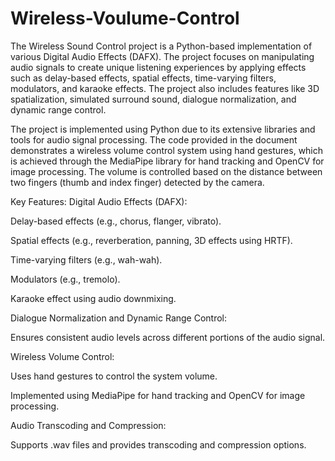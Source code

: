 # Wireless-Voulume-Control
The Wireless Sound Control project is a Python-based implementation of various Digital Audio Effects (DAFX). The project focuses on manipulating audio signals to create unique listening experiences by applying effects such as delay-based effects, spatial effects, time-varying filters, modulators, and karaoke effects. The project also includes features like 3D spatialization, simulated surround sound, dialogue normalization, and dynamic range control.

The project is implemented using Python due to its extensive libraries and tools for audio signal processing. The code provided in the document demonstrates a wireless volume control system using hand gestures, which is achieved through the MediaPipe library for hand tracking and OpenCV for image processing. The volume is controlled based on the distance between two fingers (thumb and index finger) detected by the camera.

Key Features:
Digital Audio Effects (DAFX):

Delay-based effects (e.g., chorus, flanger, vibrato).

Spatial effects (e.g., reverberation, panning, 3D effects using HRTF).

Time-varying filters (e.g., wah-wah).

Modulators (e.g., tremolo).

Karaoke effect using audio downmixing.

Dialogue Normalization and Dynamic Range Control:

Ensures consistent audio levels across different portions of the audio signal.

Wireless Volume Control:

Uses hand gestures to control the system volume.

Implemented using MediaPipe for hand tracking and OpenCV for image processing.

Audio Transcoding and Compression:

Supports .wav files and provides transcoding and compression options.
